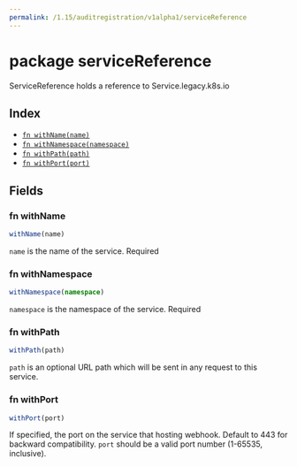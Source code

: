 ```yaml
---
permalink: /1.15/auditregistration/v1alpha1/serviceReference
---
```


# package serviceReference

ServiceReference holds a reference to Service.legacy.k8s.io

## Index

* [`fn withName(name)`](#fn-withname)
* [`fn withNamespace(namespace)`](#fn-withnamespace)
* [`fn withPath(path)`](#fn-withpath)
* [`fn withPort(port)`](#fn-withport)

## Fields

### fn withName

```ts
withName(name)
```

`name` is the name of the service. Required

### fn withNamespace

```ts
withNamespace(namespace)
```

`namespace` is the namespace of the service. Required

### fn withPath

```ts
withPath(path)
```

`path` is an optional URL path which will be sent in any request to this service.

### fn withPort

```ts
withPort(port)
```

If specified, the port on the service that hosting webhook. Default to 443 for backward compatibility. `port` should be a valid port number (1-65535, inclusive).